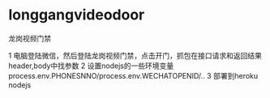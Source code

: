 # longgangvideodoor
龙岗视频门禁

1 电脑登陆微信，然后登陆龙岗视频门禁，点击开门，抓包在接口请求和返回结果header,body中找参数
2 设置nodejs的一些环境变量 process.env.PHONESNNO/process.env.WECHATOPENID/..
3 部署到heroku nodejs
